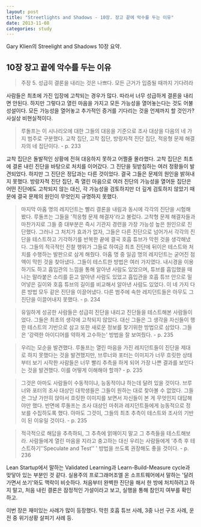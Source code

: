 ```yaml
---
layout: post
title: "Streetlights and Shadows - 10장. 장고 끝에 악수를 두는 이유"
date: 2013-11-08
categories: study
---
```


Gary Klien의 Streelight and Shadows 10장 요약.

## 10장 장고 끝에 악수를 두는 이유

> 주장 5. 성급히 결론을 내리는 것은 나쁘다. 모든 근거가 입증될 때까지 기다려라

사람들은 최초에 가진 입장에 고착되는 경우가 많다. 따라서 너무 성급하게 결론을 내리면 안된다. 하지만 그렇다고 열린 마음을 가지고 모든 가능성을 열어놓는다는 것도 어불성설이다. 모든 가능성을 열어놓고 추가적인 증거를 기다리는 것을 언제까지 할 것인가? 사실상 비현실적이다.

> 루돌프는 이 시나리오에 대한 그들의 대응을 기준으로 조사 대상을 다음의 네 가지 범주로 구분했다. 교착 집단, 고착 집단, 방랑자적 진단 집단, 적응형 문제 해결자의 네 집단이다. - p. 233

교착 집단은 돌발적인 상황에 전혀 대응하지 못하고 어쩔줄 몰라했다. 고착 집단은 최초에 결론 내린 진단을 바탕으로 처치를 이어갔다. 그 진단을 뒷받침하는 여러 정황들이 발견되었다. 하지만 그 진단은 정답과는 다른 것이었다. 결국 그들은 문제의 원인을 밝혀내지 못했다. 방랑자적 진단 집단, 즉 열린 마음으로 여러 진단의 가능성을 열어둔 집단은 어떤 진단에도 고착되지 않는 대신, 각 가능성을 검토하지만 더 깊게 검토하지 않았기 때문에 결국 문제의 원인이 무엇인지 규명하지 못했다. 

> 마지막 아홉 명의 레지던트는 빨리 결론을 내림과 동시에 각각의 진단을 시험해봤다. 루돌프는 그들을 '적응형 문제 해결자'라고 불렀다. 고착형 문제 해결자들과 마찬가지로 그들 중 대부분은 즉시 기관지 경련을 가장 가능성 높은 원인으로 진단했다. 그러나 그 처치가 효과가 없자, 그들은 다른 진단으로 넘어가서 각각의 진단을 테스트하고 기각하기를 반복한 끝에 결국 호흡 튜브가 막힌 것을 생각해냈다. 그들의 적극적인 진찰 행위가 그들로 하여금 최초 진단에 뒤이은 테스트와 처치를 수행하는 발판으로 삼게 해줬다. 아홉 명 중 일곱 명의 레지던트는 굳어진 점액이 막힌 것을 찾아냈다. 그들이 테스트한 방법은 여러 가지였다. 내시경을 이용하기도 하고 흡입관의 느낌을 통해 알아낸 사람도 있었으며, 튜브를 흡입했을 때 나는 말라붙은 소리를 듣고 알아낸 사람도 있었고 흡입관을 호흡 튜브 안으로 밀어넣은 길이와 호흡 튜브의 길이를 비교해서 알아낸 사람도 있었다. 이 네 가지 다른 방법 모두 같은 진단을 이끌어냈다. 다른 범주에 속한 레지던트들은 아무도 그 진단을 이끌어내지 못했다. - p. 234

> 유일하게 성공한 사람들은 성급히 진단을 내리고 진단들을 테스트해본 사람들이었다. 그들은 최초의 생각에 고착되지 않았다. 대신 그들은 그 생각을 자신들이 행한 테스트의 기반으로 삼고 또한 새로운 정보를 찾기위한 방법으로 삼았다. 그들은 '강력한 아이디어를 약하게 고수하는' 방법을 잘 보여줬다. - p. 235

> 우리는 모순을 발견했다. 루돌프는 열린 마음을 가진 레지던트들이 진단을 제대로 하지 못했다는 것을 발견했지만, 브루너와 포터는 이미지가 너무 흐릿한 상태부터 보기 시작한 사람들은 너무 빨리 추측을 하게 되어 가장 나쁜 결과를 보인다는 것을 발견했다. 이를 어떻게 이해해야 할까? - p. 235

> 그것은 아마도 사람들이 수동적이냐, 능동적이냐 하는데 달려 있을 것이다. 브루너와 포터의 조사 대상인 대학생들은 그들이 원하는 대로 찾아볼 수 없었다. 그들은 그냥 가만히 앉아서 흐릿한 이미지를 보면서 자신들이 본 게 무엇인지 대답해야만 했다. 반면에 루돌프는 조사 대상인 마취과 레지던트들에게 능동적으로 정보를 수집하도록 했다. 아마도 그것이, 그들의 최초 추측이 테스트와 조사의 기반이 된 이유일 것이다. - p. 235

> 적극적으로 해답을 추측하되, 그 추측에 얽매이지 말고 그 추측들을 테스트해보라. 사람들에게 열린 마음을 지라고 충고하는 대신 우리는 사람들에게 '추측 후 테스트하기''Speculate and Test'' ' 방법을 쓰도록 권장해도 좋을 것이다. - p. 236

Lean Startup에서 말하는 Validated Learning과 Learn-Build-Measure cycle과 맞닿아 있는 부분인 것 같다. 실용주의 프로그래머조엘 온 소프트웨어에서 말하는 '달려가면서 쏘기'와도 맥락이 비슷하다. 처음부터 완벽한 진단을 해서 한 방에 처치하려고 하지 말고, 처음 내린 결론은 잠정적인 가설이라고 보고, 실행을 통해 참인지 여부를 확인하고.

이번 장은 재미있는 사례가 많이 등장했다. 막힌 호흡 튜브 사례, 3중 나선 구조 사례, 운전 중 위기상황 살피기 사례 등.
